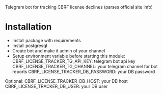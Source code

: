 Telegram bot for tracking CBRF license declines (parses official site info)

# Installation
- Install package with requirements
- Install postgresql
- Create bot and make it admin of your channel
- Setup environment variable before starting this module:
  CBRF_LICENSE_TRACKER_TG_API_KEY: telegram bot api key
  CBRF_LICENSE_TRACKER_TG_CHANNEL: your telegram channel for bot reports
  CBRF_LICENSE_TRACKER_DB_PASSWORD: your DB password

Optional:
  CBRF_LICENSE_TRACKER_DB_HOST: your DB host
  CBRF_LICENSE_TRACKER_DB_USER: your DB user
